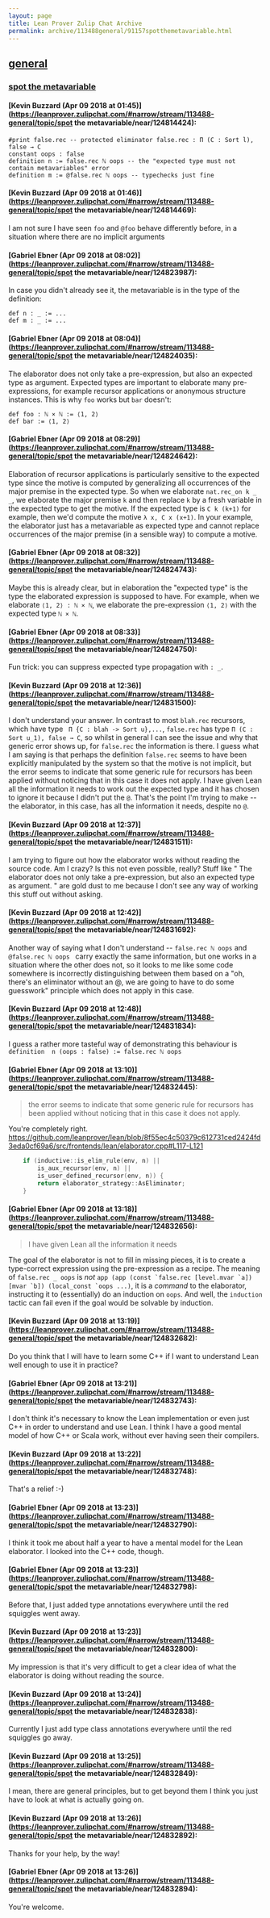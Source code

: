 ```yaml
---
layout: page
title: Lean Prover Zulip Chat Archive 
permalink: archive/113488general/91157spotthemetavariable.html
---
```


## [general](index.html)
### [spot the metavariable](91157spotthemetavariable.html)

#### [Kevin Buzzard (Apr 09 2018 at 01:45)](https://leanprover.zulipchat.com/#narrow/stream/113488-general/topic/spot the metavariable/near/124814424):
```lean
#print false.rec -- protected eliminator false.rec : Π (C : Sort l), false → C
constant oops : false
definition n := false.rec ℕ oops -- the "expected type must not contain metavariables" error
definition m := @false.rec ℕ oops -- typechecks just fine 
```

#### [Kevin Buzzard (Apr 09 2018 at 01:46)](https://leanprover.zulipchat.com/#narrow/stream/113488-general/topic/spot the metavariable/near/124814469):
I am not sure I have seen `foo` and `@foo` behave differently before, in a situation where there are no implicit arguments

#### [Gabriel Ebner (Apr 09 2018 at 08:02)](https://leanprover.zulipchat.com/#narrow/stream/113488-general/topic/spot the metavariable/near/124823987):
In case you didn't already see it, the metavariable is in the type of the definition:
```lean
def n : _ := ...
def m : _ := ...
```

#### [Gabriel Ebner (Apr 09 2018 at 08:04)](https://leanprover.zulipchat.com/#narrow/stream/113488-general/topic/spot the metavariable/near/124824035):
The elaborator does not only take a pre-expression, but also an expected type as argument.  Expected types are important to elaborate many pre-expressions, for example recursor applications or anonymous structure instances.  This is why `foo` works but `bar` doesn't:
```lean
def foo : ℕ × ℕ := ⟨1, 2⟩
def bar := ⟨1, 2⟩
```

#### [Gabriel Ebner (Apr 09 2018 at 08:29)](https://leanprover.zulipchat.com/#narrow/stream/113488-general/topic/spot the metavariable/near/124824642):
Elaboration of recursor applications is particularly sensitive to the expected type since the motive is computed by generalizing all occurrences of the major premise in the expected type.  So when we elaborate `nat.rec_on k _ _`, we elaborate the major premise `k` and then replace `k` by a fresh variable in the expected type to get the motive.  If the expected type is `C k (k+1)` for example, then we'd compute the motive `λ x, C x (x+1)`.  In your example, the elaborator just has a metavariable as expected type and cannot replace occurrences of the major premise (in a sensible way) to compute a motive.

#### [Gabriel Ebner (Apr 09 2018 at 08:32)](https://leanprover.zulipchat.com/#narrow/stream/113488-general/topic/spot the metavariable/near/124824743):
Maybe this is already clear, but in elaboration the "expected type" is the type the elaborated expression is supposed to have.  For example, when we elaborate `⟨1, 2⟩ : ℕ × ℕ`, we elaborate the pre-expression `⟨1, 2⟩` with the expected type `ℕ × ℕ`.

#### [Gabriel Ebner (Apr 09 2018 at 08:33)](https://leanprover.zulipchat.com/#narrow/stream/113488-general/topic/spot the metavariable/near/124824750):
Fun trick: you can suppress expected type propagation with `: _`.

#### [Kevin Buzzard (Apr 09 2018 at 12:36)](https://leanprover.zulipchat.com/#narrow/stream/113488-general/topic/spot the metavariable/near/124831500):
I don't understand your answer. In contrast to most `blah.rec` recursors, which have type ` Π {C : blah -> Sort u},...`, `false.rec` has type ` Π (C : Sort u_1), false → C `, so whilst in general I can see the issue and why that generic error shows up, for `false.rec` the information is there. I guess what I am saying is that perhaps the definition `false.rec` seems to have been explicitly manipulated by the system so that the motive is not implicit, but the error seems to indicate that some generic rule for recursors has been applied without noticing that in this case it does not apply. I have given Lean all the information it needs to work out the expected type and it has chosen to ignore it because I didn't put the `@`. That's the point I'm trying to make -- the elaborator, in this case, has all the information it needs, despite no `@`.

#### [Kevin Buzzard (Apr 09 2018 at 12:37)](https://leanprover.zulipchat.com/#narrow/stream/113488-general/topic/spot the metavariable/near/124831511):
I am trying to figure out how the elaborator works without reading the source code. Am I crazy? Is this not even possible, really? Stuff like " The elaborator does not only take a pre-expression, but also an expected type as argument. " are gold dust to me because I don't see any way of working this stuff out without asking.

#### [Kevin Buzzard (Apr 09 2018 at 12:42)](https://leanprover.zulipchat.com/#narrow/stream/113488-general/topic/spot the metavariable/near/124831692):
Another way of saying what I don't understand -- ` false.rec ℕ oops ` and `@false.rec ℕ oops ` carry exactly the same information, but one works in a situation where the other does not, so it looks to me like some code somewhere is incorrectly distinguishing between them based on a "oh, there's an eliminator without an @, we are going to have to do some guesswork" principle which does not apply in this case.

#### [Kevin Buzzard (Apr 09 2018 at 12:48)](https://leanprover.zulipchat.com/#narrow/stream/113488-general/topic/spot the metavariable/near/124831834):
I guess a rather more tasteful way of demonstrating this behaviour is `definition  n (oops : false) := false.rec ℕ oops`

#### [Gabriel Ebner (Apr 09 2018 at 13:10)](https://leanprover.zulipchat.com/#narrow/stream/113488-general/topic/spot the metavariable/near/124832445):
> the error seems to indicate that some generic rule for recursors has been applied without noticing that in this case it does not apply.

You're completely right. https://github.com/leanprover/lean/blob/8f55ec4c50379c612731ced2424fd3eda0cf69a6/src/frontends/lean/elaborator.cpp#L117-L121
```c++
    if (inductive::is_elim_rule(env, n) ||
        is_aux_recursor(env, n) ||
        is_user_defined_recursor(env, n)) {
        return elaborator_strategy::AsEliminator;
    }
```

#### [Gabriel Ebner (Apr 09 2018 at 13:18)](https://leanprover.zulipchat.com/#narrow/stream/113488-general/topic/spot the metavariable/near/124832656):
>  I have given Lean all the information it needs

The goal of the elaborator is not to fill in missing pieces, it is to create a type-correct expression using the pre-expression as a recipe.  The meaning of `false.rec _ oops` is *not* `` app (app (const `false.rec [level.mvar `a]) [mvar `b]) (local_const `oops ...) ``, it is a *command* to the elaborator, instructing it to (essentially) do an induction on `oops`.  And well, the `induction` tactic can fail even if the goal would be solvable by induction.

#### [Kevin Buzzard (Apr 09 2018 at 13:19)](https://leanprover.zulipchat.com/#narrow/stream/113488-general/topic/spot the metavariable/near/124832682):
Do you think that I will have to learn some C++ if I want to understand Lean well enough to use it in practice?

#### [Gabriel Ebner (Apr 09 2018 at 13:21)](https://leanprover.zulipchat.com/#narrow/stream/113488-general/topic/spot the metavariable/near/124832743):
I don't think it's necessary to know the Lean implementation or even just C++ in order to understand and use Lean.  I think I have a good mental model of how C++ or Scala work, without ever having seen their compilers.

#### [Kevin Buzzard (Apr 09 2018 at 13:22)](https://leanprover.zulipchat.com/#narrow/stream/113488-general/topic/spot the metavariable/near/124832748):
That's a relief :-)

#### [Gabriel Ebner (Apr 09 2018 at 13:23)](https://leanprover.zulipchat.com/#narrow/stream/113488-general/topic/spot the metavariable/near/124832790):
I think it took me about half a year to have a mental model for the Lean elaborator.  I looked into the C++ code, though.

#### [Gabriel Ebner (Apr 09 2018 at 13:23)](https://leanprover.zulipchat.com/#narrow/stream/113488-general/topic/spot the metavariable/near/124832798):
Before that, I just added type annotations everywhere until the red squiggles went away.

#### [Kevin Buzzard (Apr 09 2018 at 13:23)](https://leanprover.zulipchat.com/#narrow/stream/113488-general/topic/spot the metavariable/near/124832800):
My impression is that it's very difficult to get a clear idea of what the elaborator is doing without reading the source.

#### [Kevin Buzzard (Apr 09 2018 at 13:24)](https://leanprover.zulipchat.com/#narrow/stream/113488-general/topic/spot the metavariable/near/124832838):
Currently I just add type class annotations everywhere until the red squiggles go away.

#### [Kevin Buzzard (Apr 09 2018 at 13:25)](https://leanprover.zulipchat.com/#narrow/stream/113488-general/topic/spot the metavariable/near/124832849):
I mean, there are general principles, but to get beyond them I think you just have to look at what is actually going on.

#### [Kevin Buzzard (Apr 09 2018 at 13:26)](https://leanprover.zulipchat.com/#narrow/stream/113488-general/topic/spot the metavariable/near/124832892):
Thanks for your help, by the way!

#### [Gabriel Ebner (Apr 09 2018 at 13:26)](https://leanprover.zulipchat.com/#narrow/stream/113488-general/topic/spot the metavariable/near/124832894):
You're welcome.

